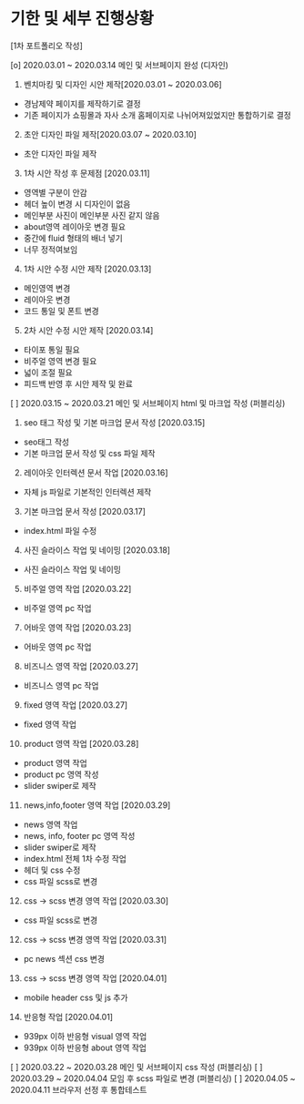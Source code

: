 # 기한 및 세부 진행상황

[1차 포트폴리오 작성]

[o] 2020.03.01 ~ 2020.03.14 메인 및 서브페이지 완성 (디자인)

1. 벤치마킹 및 디자인 시안 제작[2020.03.01 ~ 2020.03.06]

- 경남제약 페이지를 제작하기로 결정
- 기존 페이지가 쇼핑몰과 자사 소개 홈페이지로 나뉘어져있었지만 통합하기로 결정

2. 초안 디자인 파일 제작[2020.03.07 ~ 2020.03.10]

- 초안 디자인 파일 제작

3.  1차 시안 작성 후 문제점 [2020.03.11]

- 영역별 구분이 안감
- 헤더 높이 변경 시 디자인이 없음
- 메인부분 사진이 메인부분 사진 같지 않음
- about영역 레이아웃 변경 필요
- 중간에 fluid 형태의 배너 넣기
- 너무 정적여보임

4.  1차 시안 수정 시안 제작 [2020.03.13]

- 메인영역 변경
- 레이아웃 변경
- 코드 통일 및 폰트 변경

5.  2차 시안 수정 시안 제작 [2020.03.14]

- 타이포 통일 필요
- 비주얼 영역 변경 필요
- 넓이 조절 필요
- 피드백 반영 후 시안 제작 및 완료

[ ] 2020.03.15 ~ 2020.03.21 메인 및 서브페이지 html 및 마크업 작성 (퍼블리싱)

1. seo 태그 작성 및 기본 마크업 문서 작성 [2020.03.15]

- seo태그 작성
- 기본 마크업 문서 작성 및 css 파일 제작

2. 레이아웃 인터렉션 문서 작업 [2020.03.16]

- 자체 js 파일로 기본적인 인터렉션 제작

3. 기본 마크업 문서 작성 [2020.03.17]

- index.html 파일 수정

4. 사진 슬라이스 작업 및 네이밍 [2020.03.18]

- 사진 슬라이스 작업 및 네이밍

5. 비주얼 영역 작업 [2020.03.22]

- 비주얼 영역 pc 작업

7. 어바웃 영역 작업 [2020.03.23]

- 어바웃 영역 pc 작업

8. 비즈니스 영역 작업 [2020.03.27]

- 비즈니스 영역 pc 작업

9. fixed 영역 작업 [2020.03.27]

- fixed 영역 작업

10. product 영역 작업 [2020.03.28]

- product 영역 작업
- product pc 영역 작성
- slider swiper로 제작

11. news,info,footer 영역 작업 [2020.03.29]

- news 영역 작업
- news, info, footer pc 영역 작성
- slider swiper로 제작
- index.html 전체 1차 수정 작업
- 헤더 및 css 수정
- css 파일 scss로 변경

12. css -> scss 변경 영역 작업 [2020.03.30]

- css 파일 scss로 변경

12. css -> scss 변경 영역 작업 [2020.03.31]

- pc news 섹션 css 변경

13. css -> scss 변경 영역 작업 [2020.04.01]

- mobile header css 및 js 추가

14. 반응형 작업 [2020.04.01]

- 939px 이하 반응형 visual 영역 작업
- 939px 이하 반응형 about 영역 작업

[ ] 2020.03.22 ~ 2020.03.28 메인 및 서브페이지 css 작성 (퍼블리싱)
[ ] 2020.03.29 ~ 2020.04.04 모임 후 scss 파일로 변경 (퍼블리싱)
[ ] 2020.04.05 ~ 2020.04.11 브라우저 선정 후 통합테스트

<!-- 0 x로 실행여부를 표시해 주세요 -->
